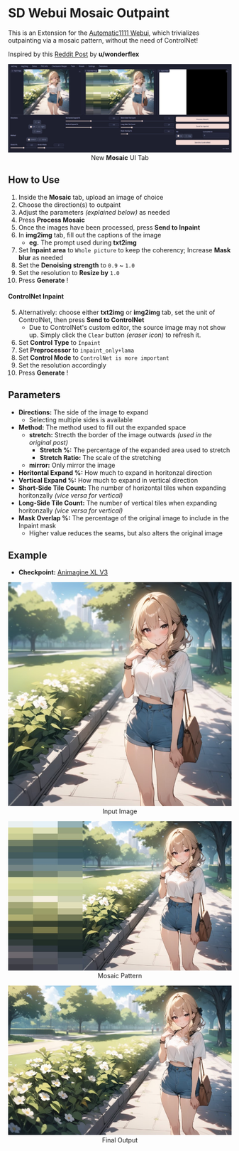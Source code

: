 ﻿# SD Webui Mosaic Outpaint
This is an Extension for the [Automatic1111 Webui](https://github.com/AUTOMATIC1111/stable-diffusion-webui), which trivializes outpainting via a mosaic pattern,
without the need of ControlNet!

Inspired by this [Reddit Post](https://www.reddit.com/r/StableDiffusion/comments/1aexch9/using_mosaic_tiles_to_outpaint_expand_images_3/) by **u/wonderflex**

<p align="center">
<img src="samples/ui.jpg" width=768><br>
New <b>Mosaic</b> UI Tab
</p>

## How to Use
1. Inside the **Mosaic** tab, upload an image of choice
2. Choose the direction(s) to outpaint
3. Adjust the parameters *(explained below)* as needed
4. Press **Process Mosaic**
5. Once the images have been processed, press **Send to Inpaint**
6. In **img2img** tab, fill out the captions of the image
    - **eg.** The prompt used during **txt2img**
7. Set **Inpaint area** to `Whole picture` to keep the coherency; Increase **Mask blur** as needed
8. Set the **Denoising strength** to `0.9` ~ `1.0`
9. Set the resolution to **Resize by** `1.0`
10. Press **Generate** !

#### ControlNet Inpaint
5. Alternatively: choose either **txt2img** or **img2img** tab, set the unit of ControlNet,
then press **Send to ControlNet**
    - Due to ControlNet's custom editor, the source image may not show up. Simply click the `Clear` button *(eraser icon)* to refresh it.
6. Set **Control Type** to `Inpaint`
7. Set **Preprocessor** to `inpaint_only+lama`
8. Set **Control Mode** to `ControlNet is more important`
9. Set the resolution accordingly
10. Press **Generate** !

## Parameters
- **Directions:** The side of the image to expand 
    - Selecting multiple sides is available
- **Method:** The method used to fill out the expanded space
    - **stretch:** Strecth the border of the image outwards *(used in the original post)*
        - **Stretch %:** The percentage of the expanded area used to stretch
        - **Stretch Ratio:** The scale of the stretching
    - **mirror:** Only mirror the image 
- **Horitontal Expand %:** How much to expand in horitonzal direction
- **Vertical Expand %:** How much to expand in vertical direction
- **Short-Side Tile Count:** The number of horizontal tiles when expanding horitonzally *(vice versa for vertical)*
- **Long-Side Tile Count:** The number of vertical tiles when expanding horitonzally *(vice versa for vertical)*
- **Mask Overlap %:** The percentage of the original image to include in the Inpaint mask
    - Higher value reduces the seams, but also alters the original image

## Example
- **Checkpoint:** [Animagine XL V3](https://civitai.com/models/260267)

<p align="center">
<img src="samples/input.jpg" width=512><br>
Input Image
</p>

<p align="center">
<img src="samples/mosaic.jpg" width=512><br>
Mosaic Pattern
</p>

<p align="center">
<img src="samples/output.jpg" width=512><br>
Final Output
</p>
